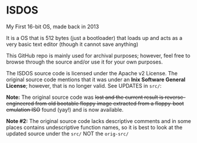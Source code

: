 # ISDOS
My First 16-bit OS, made back in 2013

It is a OS that is 512 bytes (just a bootloader) that loads up and acts as a very
basic text editor (though it cannot save anything)

This GitHub repo is mainly used for archival purposes; however, feel free to browse through
the source and/or use it for your own purposes.

The ISDOS source code is licensed under the Apache v2 License. The original source code mentions that it
was under an **Inix Software General License**; however, that is no longer valid. See UPDATES in `src/`:

**Note:** The original source code was ~~lost and the current result is reverse-engineered from old bootable
floppy image extracted from a floppy-boot emulation ISO~~ found (yay!) and is now available. 

**Note #2:** The original source code lacks descriptive comments and in some places contains undescriptive
function names, so it is best to look at the updated source under the `src/` NOT the `orig-src/`
